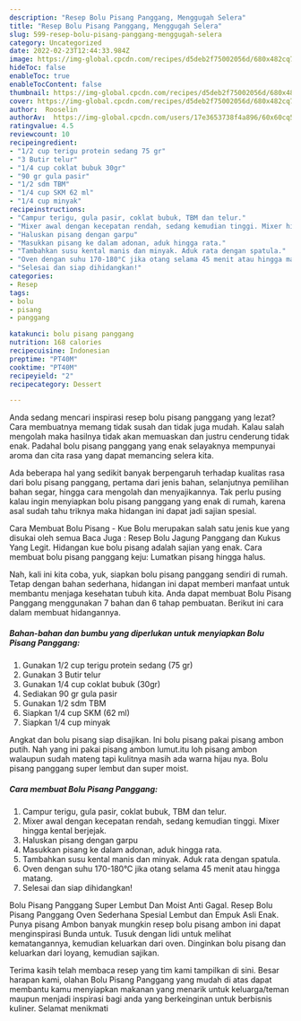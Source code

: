 ```yaml
---
description: "Resep Bolu Pisang Panggang, Menggugah Selera"
title: "Resep Bolu Pisang Panggang, Menggugah Selera"
slug: 599-resep-bolu-pisang-panggang-menggugah-selera
category: Uncategorized
date: 2022-02-23T12:44:33.984Z
image: https://img-global.cpcdn.com/recipes/d5deb2f75002056d/680x482cq70/bolu-pisang-panggang-foto-resep-utama.jpg
hideToc: false
enableToc: true
enableTocContent: false
thumbnail: https://img-global.cpcdn.com/recipes/d5deb2f75002056d/680x482cq70/bolu-pisang-panggang-foto-resep-utama.jpg
cover: https://img-global.cpcdn.com/recipes/d5deb2f75002056d/680x482cq70/bolu-pisang-panggang-foto-resep-utama.jpg
author:  Rooselin
authorAv:  https://img-global.cpcdn.com/users/17e3653738f4a896/60x60cq50/avatar.jpg
ratingvalue: 4.5
reviewcount: 10
recipeingredient:
- "1/2 cup terigu protein sedang 75 gr"
- "3 Butir telur"
- "1/4 cup coklat bubuk 30gr"
- "90 gr gula pasir"
- "1/2 sdm TBM"
- "1/4 cup SKM 62 ml"
- "1/4 cup minyak"
recipeinstructions:
- "Campur terigu, gula pasir, coklat bubuk, TBM dan telur."
- "Mixer awal dengan kecepatan rendah, sedang kemudian tinggi. Mixer hingga kental berjejak."
- "Haluskan pisang dengan garpu"
- "Masukkan pisang ke dalam adonan, aduk hingga rata."
- "Tambahkan susu kental manis dan minyak. Aduk rata dengan spatula."
- "Oven dengan suhu 170-180°C jika otang selama 45 menit atau hingga matang."
- "Selesai dan siap dihidangkan!"
categories:
- Resep
tags:
- bolu
- pisang
- panggang

katakunci: bolu pisang panggang 
nutrition: 168 calories
recipecuisine: Indonesian
preptime: "PT40M"
cooktime: "PT40M"
recipeyield: "2"
recipecategory: Dessert

---
```



Anda sedang mencari inspirasi resep bolu pisang panggang yang lezat? Cara membuatnya memang tidak susah dan tidak juga mudah. Kalau salah mengolah maka hasilnya tidak akan memuaskan dan justru cenderung tidak enak. Padahal bolu pisang panggang yang enak selayaknya mempunyai aroma dan cita rasa yang dapat memancing selera kita.


Ada beberapa hal yang sedikit banyak berpengaruh terhadap kualitas rasa dari bolu pisang panggang, pertama dari jenis bahan, selanjutnya pemilihan bahan segar, hingga cara mengolah dan menyajikannya. Tak perlu pusing kalau ingin menyiapkan bolu pisang panggang yang enak di rumah, karena asal sudah tahu triknya maka hidangan ini dapat jadi sajian spesial.

Cara Membuat Bolu Pisang - Kue Bolu merupakan salah satu jenis kue yang disukai oleh semua Baca Juga : Resep Bolu Jagung Panggang dan Kukus Yang Legit. Hidangan kue bolu pisang adalah sajian yang enak. Cara membuat bolu pisang panggang keju: Lumatkan pisang hingga halus.


Nah, kali ini kita coba, yuk, siapkan bolu pisang panggang sendiri di rumah. Tetap dengan bahan sederhana, hidangan ini dapat memberi manfaat untuk membantu menjaga kesehatan tubuh kita. Anda dapat membuat Bolu Pisang Panggang menggunakan 7 bahan dan 6 tahap pembuatan. Berikut ini cara dalam membuat hidangannya.

<!--inarticleads1-->

##### Bahan-bahan dan bumbu yang diperlukan untuk menyiapkan Bolu Pisang Panggang:

1. Gunakan 1/2 cup terigu protein sedang (75 gr)
1. Gunakan 3 Butir telur
1. Gunakan 1/4 cup coklat bubuk (30gr)
1. Sediakan 90 gr gula pasir
1. Gunakan 1/2 sdm TBM
1. Siapkan 1/4 cup SKM (62 ml)
1. Siapkan 1/4 cup minyak


Angkat dan bolu pisang siap disajikan. Ini bolu pisang pakai pisang ambon putih. Nah yang ini pakai pisang ambon lumut.itu loh pisang ambon walaupun sudah mateng tapi kulitnya masih ada warna hijau nya. Bolu pisang panggang super lembut dan super moist. 

<!--inarticleads2-->

##### Cara membuat Bolu Pisang Panggang:

1. Campur terigu, gula pasir, coklat bubuk, TBM dan telur.
1. Mixer awal dengan kecepatan rendah, sedang kemudian tinggi. Mixer hingga kental berjejak.
1. Haluskan pisang dengan garpu
1. Masukkan pisang ke dalam adonan, aduk hingga rata.
1. Tambahkan susu kental manis dan minyak. Aduk rata dengan spatula.
1. Oven dengan suhu 170-180°C jika otang selama 45 menit atau hingga matang.
1. Selesai dan siap dihidangkan!

Bolu Pisang Panggang Super Lembut Dan Moist Anti Gagal. Resep Bolu Pisang Panggang Oven Sederhana Spesial Lembut dan Empuk Asli Enak. Punya pisang Ambon banyak mungkin resep bolu pisang ambon ini dapat menginspirasi Bunda untuk. Tusuk dengan lidi untuk melihat kematangannya, kemudian keluarkan dari oven. Dinginkan bolu pisang dan keluarkan dari loyang, kemudian sajikan. 

Terima kasih telah membaca resep yang tim kami tampilkan di sini. Besar harapan kami, olahan Bolu Pisang Panggang yang mudah di atas dapat membantu kamu menyiapkan makanan yang menarik untuk keluarga/teman maupun menjadi inspirasi bagi anda yang berkeinginan untuk berbisnis kuliner. Selamat menikmati
